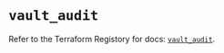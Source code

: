 # `vault_audit`

Refer to the Terraform Registory for docs: [`vault_audit`](https://www.terraform.io/docs/providers/vault/r/audit).
